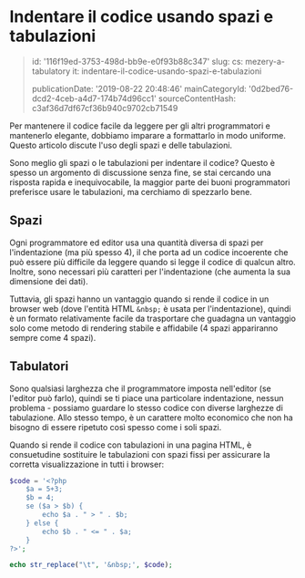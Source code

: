 Indentare il codice usando spazi e tabulazioni
==============================================

> id: '116f19ed-3753-498d-bb9e-e0f93b88c347'
> slug:
> 	cs: mezery-a-tabulatory
> 	it: indentare-il-codice-usando-spazi-e-tabulazioni
> 
> publicationDate: '2019-08-22 20:48:46'
> mainCategoryId: '0d2bed76-dcd2-4ceb-a4d7-174b74d96cc1'
> sourceContentHash: c3af36d7df67cf36b940c9702cb71549

Per mantenere il codice facile da leggere per gli altri programmatori e mantenerlo elegante, dobbiamo imparare a formattarlo in modo uniforme. Questo articolo discute l'uso degli spazi e delle tabulazioni.

Sono meglio gli spazi o le tabulazioni per indentare il codice? Questo è spesso un argomento di discussione senza fine, se stai cercando una risposta rapida e inequivocabile, la maggior parte dei buoni programmatori preferisce usare le tabulazioni, ma cerchiamo di spezzarlo bene.

Spazi
----------------------

Ogni programmatore ed editor usa una quantità diversa di spazi per l'indentazione (ma più spesso 4), il che porta ad un codice incoerente che può essere più difficile da leggere quando si legge il codice di qualcun altro. Inoltre, sono necessari più caratteri per l'indentazione (che aumenta la sua dimensione dei dati).

Tuttavia, gli spazi hanno un vantaggio quando si rende il codice in un browser web (dove l'entità HTML `&nbsp;` è usata per l'indentazione), quindi è un formato relativamente facile da trasportare che guadagna un vantaggio solo come metodo di rendering stabile e affidabile (4 spazi appariranno sempre come 4 spazi).

Tabulatori
----------------------

Sono qualsiasi larghezza che il programmatore imposta nell'editor (se l'editor può farlo), quindi se ti piace una particolare indentazione, nessun problema - possiamo guardare lo stesso codice con diverse larghezze di tabulazione. Allo stesso tempo, è un carattere molto economico che non ha bisogno di essere ripetuto così spesso come i soli spazi.

Quando si rende il codice con tabulazioni in una pagina HTML, è consuetudine sostituire le tabulazioni con spazi fissi per assicurare la corretta visualizzazione in tutti i browser:

```php
$code = '<?php
    $a = 5+3;
    $b = 4;
    se ($a > $b) {
        echo $a . " > " . $b;
    } else {
        echo $b . " <= " . $a;
    }
?>';

echo str_replace("\t", '&nbsp;', $code);
```
